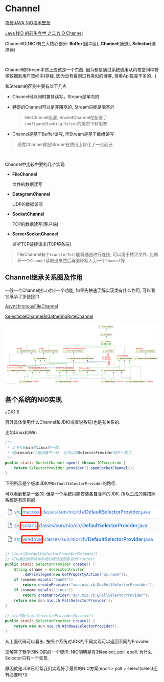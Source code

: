 # Channel

[攻破JAVA NIO技术壁垒](https://honeypps.com/java/java-nio-quick-start/) 

[Java NIO 的前生今世 之二 NIO Channel](https://segmentfault.com/a/1190000006824107)

ChannelIO(NIO)有三大核心部分: **Buffer**(缓冲区), **Channel**(通道), **Selector**(选择器)

​		

Channel和Stream本质上应该是一个东西, 因为都是通过系统调用从内核空间中转移数据到用户空间中(存疑, 因为没有看到过有类似的博客, 但看Api是差不多的...)

和Stream的区别主要有以下几点

*   Channel可以同时兼具读写，Stream是单向的

*   特定的Channel可以是非阻塞的, Stream只能是阻塞的

    >   FileChannel阻塞, SocketChannel在配置了`configureBlocking(false)`的情况下非阻塞

*   Channel是基于Buffer读写, 而Stream是基于数组读写

>   感觉Channel就是Stream在使用上优化了一点而已



​		

Channel中比较中要的几个实现

*   **FileChannel**

    文件的数据读写

*   **DatagramChannel**

    UDP的数据读写

*   **SocketChannel**

    TCP的数据读写(客户端)

*   **ServerSocketChannel**

    监听TCP链接请求(TCP服务端)



>   FileChannel有个`transferTo()`能将通道进行连接, 可以用于拷贝文件. 比循环一个`Channel`读取出来然后再循环写入另一个`Channel`好





## Channel继承关系图及作用

一般一个Channel接口对应一个功能, 如果先快速了解实现类有什么作用, 可以看它继承了那些接口

[AsynchronousFileChannel](https://ifeve.com/java-nio-asynchronousfilechannel/)

[SelectableChannel和GatheringByteChannel](https://www.cnblogs.com/chenpi/p/6483431.html)

![Channel](ChannelIO.assets/Channel.png)





## 各个系统的NIO实现

[JDK1.8](https://github.com/frohoff/jdk8u-jdk/find/master)

另外具体使用什么Channel和JDK(或者说系统)也是有关系的.

比如Linux和Win

   ```java
   /**
    * 以下代码win和Linux的一致. 
    * 但provider()返回值不一样. 也可以说SelectorProvider就不一样了.
    */
   public static SocketChannel open() throws IOException {
       return SelectorProvider.provider().openSocketChannel();
   }
   ```

下图所示是个版本JDK中`DefaultSelectorProvider`的路径. 

可以看到都是一致的. 但是一个系统只能安装各自版本的JDK. 所以生成的类按照系统是有区别的

![JDK下的同名Java类](ChannelIO.assets/image-20210629204702894.png)

```java
// linux中DefaultSelectorProvider的create()
// 可以看到按照具体系统的细分返回各自的Provider
public static SelectorProvider create() {
    String osname = AccessController
        .doPrivileged(new GetPropertyAction("os.name"));
    if (osname.equals("SunOS"))
        return createProvider("sun.nio.ch.DevPollSelectorProvider");
    if (osname.equals("Linux"))
        return createProvider("sun.nio.ch.EPollSelectorProvider");
    return new sun.nio.ch.PollSelectorProvider();
}

// win中DefaultSelectorProvider的create()
public static SelectorProvider create() {
    return new sun.nio.ch.WindowsSelectorProvider();
}
```

从上面代码可以看出. 按照个系统对JDK的不同实现可以返回不同的Provider.

这解答了我学习NIO前的一个疑问: NIO明明是有3种select, poll, epoll. 为什么Selector只有一个实现. 

原因就是JDK已经帮我们实现好了最优的NIO方案(epoll > poll > select(select还有必要吗?))



   

